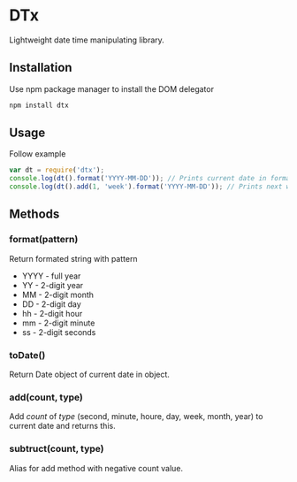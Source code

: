 DTx
======
Lightweight date time manipulating library.

## Installation

Use npm package manager to install the DOM delegator
```bash
npm install dtx
```

## Usage

Follow example

```javascript
var dt = require('dtx');
console.log(dt().format('YYYY-MM-DD')); // Prints current date in format
console.log(dt().add(1, 'week').format('YYYY-MM-DD')); // Prints next week in prefered format
```

## Methods

### format(pattern)
Return formated string with pattern
- YYYY - full year
- YY - 2-digit year
- MM - 2-digit month
- DD - 2-digit day
- hh - 2-digit hour
- mm - 2-digit minute
- ss - 2-digit seconds

### toDate()
Return Date object of current date in object.

### add(count, type)
Add *count* of *type* (second, minute, houre, day, week, month, year) to current date and returns this.

### subtruct(count, type)
Alias for add method with negative count value.
